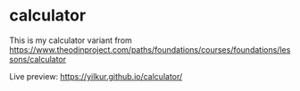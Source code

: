 # calculator

This is my calculator variant from https://www.theodinproject.com/paths/foundations/courses/foundations/lessons/calculator

Live preview: https://yilkur.github.io/calculator/
